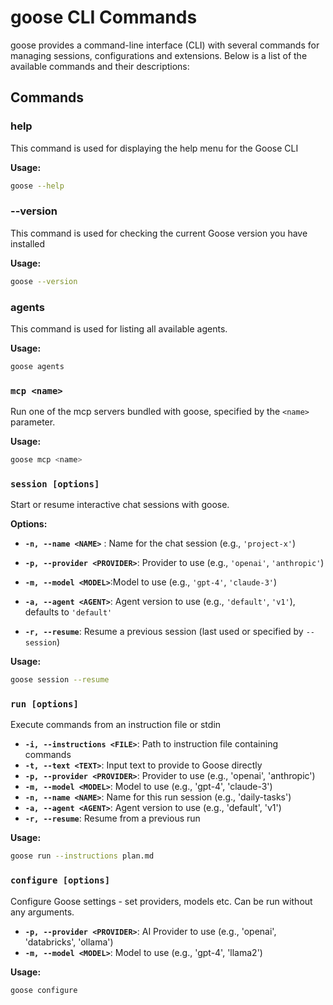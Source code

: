 # goose CLI Commands

goose provides a command-line interface (CLI) with several commands for managing sessions, configurations and extensions. Below is a list of the available commands and their  descriptions:

## Commands

### help

This command is used for displaying the help menu for the Goose CLI

**Usage:**
```bash
goose --help
```

### --version

This command is used for checking the current Goose version you have installed

**Usage:**
```bash
goose --version
```

### agents

This command is used for listing all available agents.

**Usage:**
```bash
goose agents
```

### `mcp <name>`

Run one of the mcp servers bundled with goose, specified by the `<name>` parameter.

**Usage:**
```bash
goose mcp <name>
```

### `session [options]`

Start or resume interactive chat sessions with goose. 

**Options:**
- **`-n, --name <NAME>`** : Name for the chat session (e.g., `'project-x'`)

- **`-p, --provider <PROVIDER>`**: Provider to use (e.g., `'openai'`, `'anthropic'`)

- **`-m, --model <MODEL>`**:Model to use (e.g., `'gpt-4'`, `'claude-3'`)

- **`-a, --agent <AGENT>`**: Agent version to use (e.g., `'default'`, `'v1'`), defaults to `'default'`

- **`-r, --resume`**: Resume a previous session (last used or specified by `--session`)


**Usage:**
```bash
goose session --resume
```

### `run [options]`

Execute commands from an instruction file or stdin

- **`-i, --instructions <FILE>`**: Path to instruction file containing commands  
- **`-t, --text <TEXT>`**: Input text to provide to Goose directly  
- **`-p, --provider <PROVIDER>`**: Provider to use (e.g., 'openai', 'anthropic')  
- **`-m, --model <MODEL>`**: Model to use (e.g., 'gpt-4', 'claude-3')  
- **`-n, --name <NAME>`**: Name for this run session (e.g., 'daily-tasks')  
- **`-a, --agent <AGENT>`**: Agent version to use (e.g., 'default', 'v1')  
- **`-r, --resume`**: Resume from a previous run  

**Usage:**
```bash
goose run --instructions plan.md
```

### `configure [options]`

Configure Goose settings - set providers, models etc. Can be run without any arguments.

- **`-p, --provider <PROVIDER>`**: AI Provider to use (e.g., 'openai', 'databricks', 'ollama')
- **`-m, --model <MODEL>`**: Model to use (e.g., 'gpt-4', 'llama2')


**Usage:**
```bash
goose configure
```